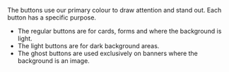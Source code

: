 The buttons use our primary colour to draw attention and stand out. Each button has a specific purpose.

- The regular buttons are for cards, forms and where the background is light.
- The light buttons are for dark background areas.
- The ghost buttons are used exclusively on banners where the background is an image.
